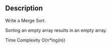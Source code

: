 ## Description
Write a Merge Sort.

Sorting an empty array results in an empty array.

Time Complexity O(n*log(n))